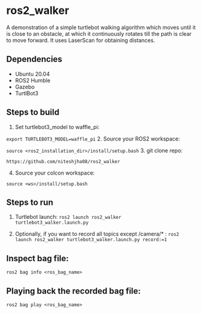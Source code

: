# ros2_walker
A demonstration of a simple turtlebot walking algorithm which moves until it is close to an obstacle, at which it continuously rotates till the path is clear to move forward. It uses LaserScan for obtaining distances.

## Dependencies
- Ubuntu 20.04
- ROS2 Humble
- Gazebo
- TurtlBot3

## Steps to build
1. Set turtlebot3_model to waffle_pi:

`export TURTLEBOT3_MODEL=waffle_pi`
2. Source your ROS2 workspace:

`source <ros2_installation_dir>/install/setup.bash`
3. git clone repo:

`https://github.com/niteshjha08/ros2_walker`

4. Source your colcon workspace:

`source <ws>/install/setup.bash`

## Steps to run

1. Turtlebot launch:
`ros2 launch ros2_walker turtlebot3_walker.launch.py`

2. Optionally, if you want to record all topics except /camera/* :
`ros2 launch ros2_walker turtlebot3_walker.launch.py record:=1`

## Inspect bag file:
`ros2 bag info <ros_bag_name>`

## Playing back the recorded bag file:
`ros2 bag play <ros_bag_name>`